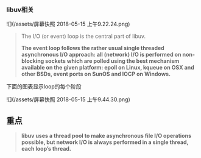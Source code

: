 ### libuv相关

![](/assets/屏幕快照 2018-05-15 上午9.22.24.png)

> The I/O \(or event\) loop is the central part of libuv.
>
> **The event loop follows the rather usual single threaded asynchronous I/O approach: all \(network\) I/O is performed on non-blocking sockets which are polled using the best mechanism available on the given platform: epoll on Linux, kqueue on OSX and other BSDs, event ports on SunOS and IOCP on Windows.**

下面的图表显示loop的每个阶段

![](/assets/屏幕快照 2018-05-15 上午9.44.30.png)

## 重点

> **libuv uses a thread pool to make asynchronous file I/O operations possible, but network I/O is always performed in a single thread, each loop’s thread.**



